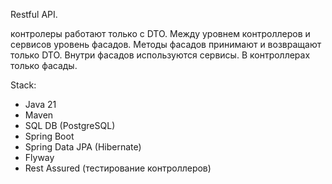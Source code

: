 Restful API.

контролеры работают только с  DTO.
Между уровнем контроллеров и сервисов уровень фасадов. 
Методы фасадов принимают и возвращают только DTO.
Внутри фасадов используются сервисы.
В контроллерах только фасады. 

Stack:
- Java 21
- Maven
- SQL DB (PostgreSQL)
- Spring Boot
- Spring Data JPA (Hibernate)
- Flyway
- Rest Assured (тестирование контроллеров)




